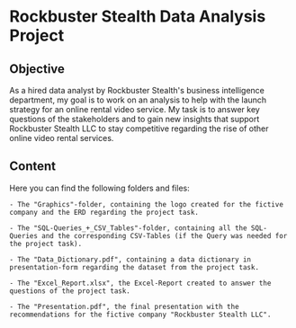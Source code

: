 # Rockbuster Stealth Data Analysis Project

## Objective

As a hired data analyst by Rockbuster Stealth's business intelligence department, my goal is to work on an analysis to help with the launch strategy for an online rental video service. My task is to answer key questions of the stakeholders and to gain new insights that support Rockbuster Stealth LLC to stay competitive regarding the rise of other online video rental services.

## Content

Here you can find the following folders and files:

	- The "Graphics"-folder, containing the logo created for the fictive company and the ERD regarding the project task.

	- The "SQL-Queries_+_CSV_Tables"-folder, containing all the SQL-Queries and the corresponding CSV-Tables (if the Query was needed for the project task).

	- The "Data_Dictionary.pdf", containing a data dictionary in presentation-form regarding the dataset from the project task.

	- The "Excel_Report.xlsx", the Excel-Report created to answer the questions of the project task.

	- The "Presentation.pdf", the final presentation with the recommendations for the fictive company "Rockbuster Stealth LLC".